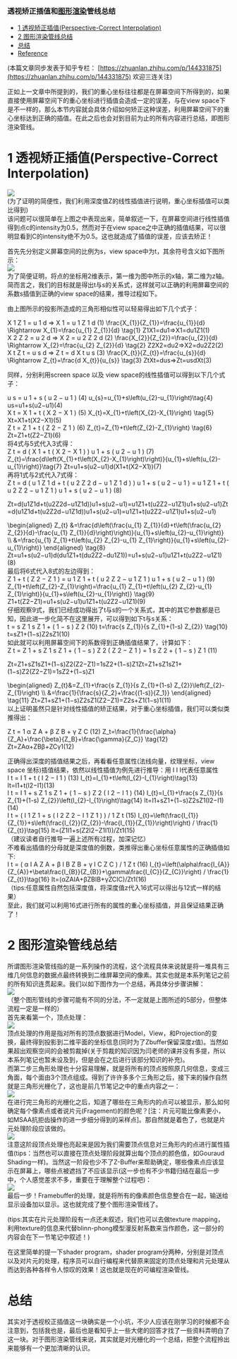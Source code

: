 ### 透视矫正插值和[图形渲染](https://so.csdn.net/so/search?q=%E5%9B%BE%E5%BD%A2%E6%B8%B2%E6%9F%93&spm=1001.2101.3001.7020)管线总结

- [1 透视矫正插值(Perspective-Correct Interpolation)](https://blog.csdn.net/qq_38065509/article/details/105878504#1_PerspectiveCorrect_Interpolation_5)
- [2 图形渲染管线总结](https://blog.csdn.net/qq_38065509/article/details/105878504#2__88)
- [总结](https://blog.csdn.net/qq_38065509/article/details/105878504#_107)
- [Reference](https://blog.csdn.net/qq_38065509/article/details/105878504#Reference_111)

(本篇文章同步发表于知乎专栏： [https://zhuanlan.zhihu.com/p/144331875](https://zhuanlan.zhihu.com/p/144331875) 欢迎三连关注)

正如上一文章中所提到的，我们的重心坐标往往都是在屏幕空间下所得到的，如果直接使用屏幕空间下的重心坐标进行插值会造成一定的误差，与在view space下是不一样的，那么本节内容就会具体介绍如何矫正这种误差，利用屏幕空间下的重心坐标达到正确的插值。在此之后也会对到目前为止的所有内容进行总结，即图形渲染管线。

# 1 透视矫正插值(Perspective-Correct Interpolation)

![](res/07.差值/20200501155141382.png)  
(为了证明的简便性，我们利用深度值Z的线性插值进行说明，重心坐标插值可以类比得到)  
该问题可以很简单在上图之中表现出来，简单叙述一下，在屏幕空间进行线性插值得到点c的intensity为0.5，然而对于在view space之中正确的插值结果，可以很明显看到C的intensity绝不为0.5。这也就造成了插值的误差，应该去矫正！

首先先分别定义屏幕空间的比例为s，view space中为t，其余符号含义如下图所示：  
![](res/07.差值/20200501155705241.png)  
为了简便证明，将点的坐标用2维表示，第一维为图中所示的x轴，第二维为z轴。  
简而言之，我们的目标就是得出t与s的关系式，这样就可以正确的利用屏幕空间的系数s插值到正确的view space的结果，推导过程如下。

由上图所示的投影所造成的三角形相似性可以轻易得出如下几个式子：

X 1 Z 1 = u 1 d ⇒ X 1 = u 1 Z 1 d (1) \\frac{X\_{1}}{Z\_{1}}=\\frac{u\_{1}}{d} \\Rightarrow X\_{1}=\\frac{u\_{1} Z\_{1}}{d} \\tag{1} Z1X1\=du1⇒X1\=du1Z1(1)  
X 2 Z 2 = u 2 d ⇒ X 2 = u 2 Z 2 d (2) \\frac{X\_{2}}{Z\_{2}}=\\frac{u\_{2}}{d} \\Rightarrow X\_{2}=\\frac{u\_{2} Z\_{2}}{d} \\tag{2} Z2X2\=du2⇒X2\=du2Z2(2)  
X t Z t = u s d ⇒ Z t = d X t u s (3) \\frac{X\_{t}}{Z\_{t}}=\\frac{u\_{s}}{d} \\Rightarrow Z\_{t}=\\frac{d X\_{t}}{u\_{s}} \\tag{3} ZtXt\=dus⇒Zt\=usdXt(3)

同样，分别利用screen space 以及 view space的线性插值可以得到以下几个式子：

u s = u 1 + s ( u 2 − u 1 ) (4) u\_{s}=u\_{1}+s\\left(u\_{2}-u\_{1}\\right)\\tag{4} us\=u1+s(u2−u1)(4)  
X t = X 1 + t ( X 2 − X 1 ) (5) X\_{t}=X\_{1}+t\\left(X\_{2}-X\_{1}\\right) \\tag{5} Xt\=X1+t(X2−X1)(5)  
Z t = Z 1 + t ( Z 2 − Z 1 ) (6) Z\_{t}=Z\_{1}+t\\left(Z\_{2}-Z\_{1}\\right) \\tag{6} Zt\=Z1+t(Z2−Z1)(6)  
将4式与5式代入3式得：  
Z t = d ( X 1 + t ( X 2 − X 1 ) ) u 1 + s ( u 2 − u 1 ) (7) Z\_{t}=\\frac{d\\left(X\_{1}+t\\left(X\_{2}-X\_{1}\\right)\\right)}{u\_{1}+s\\left(u\_{2}-u\_{1}\\right)}\\tag{7} Zt\=u1+s(u2−u1)d(X1+t(X2−X1))(7)  
再将1式与2式代入7式得：  
Z t = d ( u 1 Z 1 d + t ( u 2 Z 2 d − u 1 Z 1 d ) ) u 1 + s ( u 2 − u 1 ) = u 1 Z 1 + t ( u 2 Z 2 − u 1 Z 1 ) u 1 + s ( u 2 − u 1 ) (8)

Zt\=d(u1Z1d+t(u2Z2d−u1Z1d))u1+s(u2−u1)\=u1Z1+t(u2Z2−u1Z1)u1+s(u2−u1)Zt\=d(u1Z1d+t(u2Z2d−u1Z1d))u1+s(u2−u1)\=u1Z1+t(u2Z2−u1Z1)u1+s(u2−u1)

\\begin{aligned} Z\_{t} &=\\frac{d\\left(\\frac{u\_{1} Z\_{1}}{d}+t\\left(\\frac{u\_{2} Z\_{2}}{d}-\\frac{u\_{1} Z\_{1}}{d}\\right)\\right)}{u\_{1}+s\\left(u\_{2}-u\_{1}\\right)} \\\\ &=\\frac{u\_{1} Z\_{1}+t\\left(u\_{2} Z\_{2}-u\_{1} Z\_{1}\\right)}{u\_{1}+s\\left(u\_{2}-u\_{1}\\right)} \\end{aligned} \\tag{8} Zt\=u1+s(u2−u1)d(du1Z1+t(du2Z2−du1Z1))\=u1+s(u2−u1)u1Z1+t(u2Z2−u1Z1)(8)  
最后将6式代入8式的左边得到：  
Z 1 + t ( Z 2 − Z 1 ) = u 1 Z 1 + t ( u 2 Z 2 − u 1 Z 1 ) u 1 + s ( u 2 − u 1 ) (9) Z\_{1}+t\\left(Z\_{2}-Z\_{1}\\right)=\\frac{u\_{1} Z\_{1}+t\\left(u\_{2} Z\_{2}-u\_{1} Z\_{1}\\right)}{u\_{1}+s\\left(u\_{2}-u\_{1}\\right)} \\tag{9} Z1+t(Z2−Z1)\=u1+s(u2−u1)u1Z1+t(u2Z2−u1Z1)(9)  
仔细观察9式，我们已经成功得出了t与s的一个关系式，其中的其它参数都是已知，因此进一步化简不在这里展开，可以得到如下t与s关系：  
t = s Z 1 s Z 1 + ( 1 − s ) Z 2 (10) t=\\frac{s Z\_{1}}{s Z\_{1}+(1-s) Z\_{2}} \\tag{10} t\=sZ1+(1−s)Z2sZ1(10)  
如此就可以利用屏幕空间下的系数得到正确插值结果了，计算如下：  
Z t = Z 1 + s Z 1 s Z 1 + ( 1 − s ) Z 2 ( Z 2 − Z 1 ) = 1 s Z 2 + ( 1 − s ) Z 1 (11)

Zt\=Z1+sZ1sZ1+(1−s)Z2(Z2−Z1)\=1sZ2+(1−s)Z1Zt\=Z1+sZ1sZ1+(1−s)Z2(Z2−Z1)\=1sZ2+(1−s)Z1

\\begin{aligned} Z\_{t}&=Z\_{1}+\\frac{s Z\_{1}}{s Z\_{1}+(1-s) Z\_{2}}\\left(Z\_{2}-Z\_{1}\\right) \\\\ &=\\frac{1}{\\frac{s}{Z\_2}+\\frac{(1-s)}{Z\_1}} \\end{aligned} \\tag{11} Zt\=Z1+sZ1+(1−s)Z2sZ1(Z2−Z1)\=Z2s+Z1(1−s)1(11)  
以上证明虽然只是针对线性插值的矫正结果，对于重心坐标插值，我们可以类似类推得出：

Z t = 1 α Z A + β Z B + γ Z C (12) Z\_t=\\frac{1}{\\frac{\\alpha}{Z\_A}+\\frac{\\beta}{Z\_B}+\\frac{\\gamma}{Z\_C}} \\tag{12} Zt\=ZAα+ZBβ+ZCγ1(12)

正确得出深度的插值结果之后，再看看任意属性(法线向量，纹理坐标，view space 坐标)插值结果，依然以线性插值为例先进行推导：用 I I I代表任意属性  
I t = I 1 + t ( I 2 − I 1 ) (13) I\_{t}=I\_{1}+t\\left(I\_{2}-I\_{1}\\right)\\tag{13} It\=I1+t(I2−I1)(13)  
I t = I 1 + s Z 1 s Z 1 + ( 1 − s ) Z 2 ( I 2 − I 1 ) (14) I\_{t}=I\_{1}+\\frac{s Z\_{1}}{s Z\_{1}+(1-s) Z\_{2}}\\left(I\_{2}-I\_{1}\\right)\\tag{14} It\=I1+sZ1+(1−s)Z2sZ1(I2−I1)(14)  
I t = ( I 1 Z 1 + s ( I 2 Z 2 − I 1 Z 1 ) ) / 1 Z t (15) I\_{t}=\\left(\\frac{I\_{1}}{Z\_{1}}+s\\left(\\frac{I\_{2}}{Z\_{2}}-\\frac{I\_{1}}{Z\_{1}}\\right)\\right) / \\frac{1}{Z\_{t}}\\tag{15} It\=(Z1I1+s(Z2I2−Z1I1))/Zt1(15)  
（建议读者自行推导一遍上述所有过程，加深记忆）  
不难看出插值的分母就是深度值的倒数，类推得出重心坐标任意属性的正确插值如下:  
I t = ( α I A Z A + β I B Z B + γ I C Z C ) / 1 Z t (16) I\_{t}=\\left(\\alpha\\frac{I\_{A}}{Z\_{A}}+\\beta\\frac{I\_{B}}{Z\_{B}}+\\gamma\\frac{I\_{C}}{Z\_{C}}\\right) / \\frac{1}{Z\_{t}}\\tag{16} It\=(αZAIA+βZBIB+γZCIC)/Zt1(16)  
（tips:任意属性自然包括深度值，将深度值z代入16式可以得出与12式一样的结果）  
至此，我们就可以利用16式进行所有的属性的重心坐标插值，并且保证结果正确了！

# 2 图形渲染管线总结

所谓图形渲染管线指的是一系列操作的流程，这个流程具体来说就是将一堆具有三维几何信息的数据点最终转换到二维屏幕空间的像素。其实也就是本系列笔记之前的所有知识连贯起来。我们以如下图作为一个总结，再具体分步骤讲解：  
![](res/07.差值/20200502173825768.png)  
（整个图形管线的步骤可能有不同的分法，不一定就是上图所述的5部分，但整体流程一定是一样的）  
首先来看第一个，顶点处理：  
![](res/07.差值/20200502174119814.png)  
顶点处理的作用是指对所有的顶点数据进行Model，View，和Projection的变换，最终得到投影到二维平面的坐标信息(同时为了Zbuffer保留深度z值)。当然如果超出观察空间的会被剪裁掉(关于剪裁的知识因为闫老师的课并没有多提，所以本系列笔记也暂未设及到，但是会在之后进行该部分知识的补充)。  
而第二步三角形处理也十分容易理解，就是将所有的顶点按照原几何信息，变成三角面，每个面由3个顶点组成。得到了许许多多个三角形之后，接下来的操作自然就是三角形光栅化了，这也是前几节笔记之中的重点内容之一：  
![](res/07.差值/20200502175449751.png)  
在进行完三角形的光栅化之后，知道了哪些在三角形内的点可以被显示，那么如何确定每个像素点或者说片元(Fragement)的颜色呢？\[注：片元可能比像素更小，如MSAA抗拒齿操作的进一步细分得到的采样点\]。那自然就是着色了，也就是片元处理阶段应该做的。  
![](res/07.差值/20200502175936945.png)  
注意这阶段顶点处理也亮起来是因为我们需要顶点信息对三角形内的点进行属性插值(tips：当然也可以直接在顶点处理阶段就算出每个顶点的颜色值，如Gouraud Shading一样)。当然这一阶段也少不了Z-Buffer来帮助确定，哪些像素点应该显示在屏幕上，哪些点被遮挡了不应该显示(这一步也有不少书籍归结在最后一步中，个人感觉差求不多，重要在于理解整个过程吧)：  
![](res/07.差值/20200502180406976.png)  
最后一步！Framebuffer的处理，就是将所有的像素颜色信息整合在一起，输送给显示设备加以显示。这也就完成了整个图形渲染管线了。

(tips:其实在片元处理阶段有一点还未叙述，我们也可以去做texture mapping，利用texture的信息来代替blinn-phong模型漫反射系数来当作颜色，这一部分的内容会在下一节笔记中叙述！)

在这里简单的提一下shader program，shader program分两种，分别是对顶点以及对片元的处理，程序员可以自行编程来代替原来固定的顶点处理和片元处理从而达到各种各样令人惊叹的效果！这也就是现在的可编程渲染管线。

# 总结

其实对于透视校正插值这一块确实是一个小坑，不少人应该在刚学习的时候都不会注意到，包括我也是，最后也是看知乎上一些大佬的回答才找了一些资料弄明白了这一块。对于图形渲染管线来说，其实就是对光栅化的一个总结，把整个流程拎出来能够有一个更加清晰的认识。
